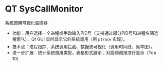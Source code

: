 # QT SysCallMonitor
系统调用可视化监控器
- 功能：用户选择一个进程或手动输入PID号（支持通过部分PID号和进程名筛选搜索🔍），Qt GUI 实时显示它的系统调用（用 `ptrace` 实现）。
- 技术点：进程跟踪、系统调用拦截、数据流可视化（调用时间线、频率图）。
- 进一步扩展：统计系统调用类型，表格形式展示；对高频调用进行显示（Top 10）
